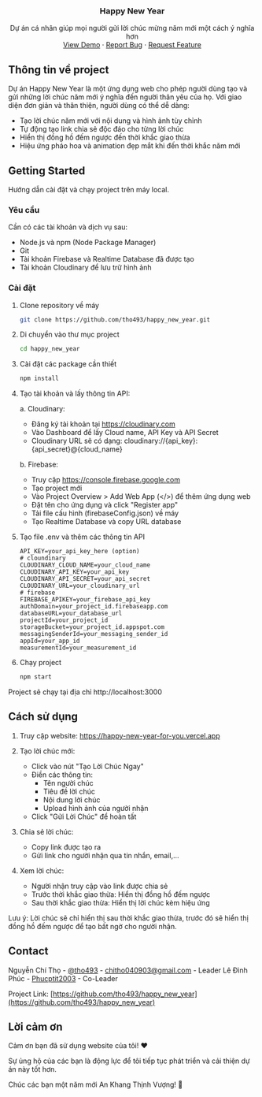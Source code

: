 <!-- HEADER -->
<div align="center">
  <h3 align="center">Happy New Year</h3>

  <p align="center">
    Dự án cá nhân giúp mọi người gửi lời chúc mừng năm mới một cách ý nghĩa hơn
    <br />
    <a href="https://happy-new-year-for-you.vercel.app">View Demo</a>
    ·
    <a href="https://github.com/tho493/happy_new_year/issues/new">Report Bug</a>
    ·
    <a href="https://github.com/tho493/happy_new_year/issues/new">Request Feature</a>
  </p>
</div>

<!-- ABOUT THE PROJECT -->

## Thông tin về project

Dự án Happy New Year là một ứng dụng web cho phép người dùng tạo và gửi những lời chúc năm mới ý nghĩa đến người thân yêu của họ. Với giao diện đơn giản và thân thiện, người dùng có thể dễ dàng:

- Tạo lời chúc năm mới với nội dung và hình ảnh tùy chỉnh
- Tự động tạo link chia sẻ độc đáo cho từng lời chúc
- Hiển thị đồng hồ đếm ngược đến thời khắc giao thừa
- Hiệu ứng pháo hoa và animation đẹp mắt khi đến thời khắc năm mới

<!-- GETTING STARTED -->

## Getting Started

Hướng dẫn cài đặt và chạy project trên máy local.

### Yêu cầu

Cần có các tài khoản và dịch vụ sau:

- Node.js và npm (Node Package Manager)
- Git
- Tài khoản Firebase và Realtime Database đã được tạo
- Tài khoản Cloudinary để lưu trữ hình ảnh

### Cài đặt

1. Clone repository về máy

   ```sh
   git clone https://github.com/tho493/happy_new_year.git
   ```

2. Di chuyển vào thư mục project

   ```sh
   cd happy_new_year
   ```

3. Cài đặt các package cần thiết

   ```sh
   npm install
   ```

4. Tạo tài khoản và lấy thông tin API:

   a. Cloudinary:

   - Đăng ký tài khoản tại https://cloudinary.com
   - Vào Dashboard để lấy Cloud name, API Key và API Secret
   - Cloudinary URL sẽ có dạng: cloudinary://{api_key}:{api_secret}@{cloud_name}

   b. Firebase:

   - Truy cập https://console.firebase.google.com
   - Tạo project mới
   - Vào Project Overview > Add Web App (</>) để thêm ứng dụng web
   - Đặt tên cho ứng dụng và click "Register app"
   - Tải file cấu hình (firebaseConfig.json) về máy
   - Tạo Realtime Database và copy URL database

5. Tạo file .env và thêm các thông tin API

   ```
   API_KEY=your_api_key_here (option)
   # cloundinary
   CLOUDINARY_CLOUD_NAME=your_cloud_name
   CLOUDINARY_API_KEY=your_api_key
   CLOUDINARY_API_SECRET=your_api_secret
   CLOUDINARY_URL=your_cloudinary_url
   # firebase
   FIREBASE_APIKEY=your_firebase_api_key
   authDomain=your_project_id.firebaseapp.com
   databaseURL=your_database_url
   projectId=your_project_id
   storageBucket=your_project_id.appspot.com
   messagingSenderId=your_messaging_sender_id
   appId=your_app_id
   measurementId=your_measurement_id
   ```

6. Chạy project
   ```sh
   npm start
   ```

Project sẽ chạy tại địa chỉ http://localhost:3000

## Cách sử dụng

1. Truy cập website: https://happy-new-year-for-you.vercel.app

2. Tạo lời chúc mới:

   - Click vào nút "Tạo Lời Chúc Ngay"
   - Điền các thông tin:
     - Tên người chúc
     - Tiêu đề lời chúc
     - Nội dung lời chúc
     - Upload hình ảnh của người nhận
   - Click "Gửi Lời Chúc" để hoàn tất

3. Chia sẻ lời chúc:
   - Copy link được tạo ra
   - Gửi link cho người nhận qua tin nhắn, email,...
4. Xem lời chúc:
   - Người nhận truy cập vào link được chia sẻ
   - Trước thời khắc giao thừa: Hiển thị đồng hồ đếm ngược
   - Sau thời khắc giao thừa: Hiển thị lời chúc kèm hiệu ứng

Lưu ý: Lời chúc sẽ chỉ hiển thị sau thời khắc giao thừa, trước đó sẽ hiển thị đồng hồ đếm ngược để tạo bất ngờ cho người nhận.

<!-- CONTACT -->

## Contact

Nguyễn Chí Thọ - [@tho493](https://facebook.com/tho493) - chitho040903@gmail.com - Leader
Lê Đình Phúc - [Phucptit2003](https://www.facebook.com/phuc.in.12) - Co-Leader

Project Link: [https://github.com/tho493/happy_new_year](https://github.com/tho493/happy_new_year)

## Lời cảm ơn

Cảm ơn bạn đã sử dụng website của tôi! ❤️

Sự ủng hộ của các bạn là động lực để tôi tiếp tục phát triển và cải thiện dự án này tốt hơn.

Chúc các bạn một năm mới An Khang Thịnh Vượng! 🎊
